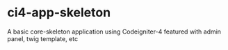 # ci4-app-skeleton
A basic core-skeleton application using Codeigniter-4 featured with admin panel, twig template, etc

